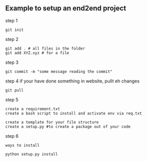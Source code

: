 ## Example to setup an end2end project

step 1 
```
git init 
```

step 2
```
git add . # all files in the folder
git add XYZ.xyz # for a file
```

step 3
```
git commit -m "some message reading the commit"
```

step 4
if your have done something in website, pullt eh changes
```
git pull
```

step 5
```
create a requirement.txt
create a bash script to install and activate env via req.txt

create a template for your file structure
create a setup.py #to create a package out of your code
```

step 6
```
ways to install 

python setup.py install

```